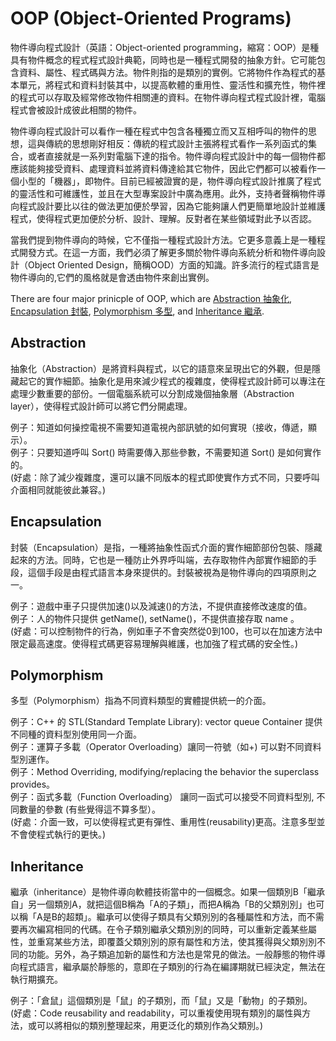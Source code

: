 # OOP (Object-Oriented Programs)
物件導向程式設計（英語：Object-oriented programming，縮寫：OOP）是種具有物件概念的程式程式設計典範，同時也是一種程式開發的抽象方針。它可能包含資料、屬性、程式碼與方法。物件則指的是類別的實例。它將物件作為程式的基本單元，將程式和資料封裝其中，以提高軟體的重用性、靈活性和擴充性，物件裡的程式可以存取及經常修改物件相關連的資料。在物件導向程式程式設計裡，電腦程式會被設計成彼此相關的物件。 <br/>

物件導向程式設計可以看作一種在程式中包含各種獨立而又互相呼叫的物件的思想，這與傳統的思想剛好相反：傳統的程式設計主張將程式看作一系列函式的集合，或者直接就是一系列對電腦下達的指令。物件導向程式設計中的每一個物件都應該能夠接受資料、處理資料並將資料傳達給其它物件，因此它們都可以被看作一個小型的「機器」，即物件。目前已經被證實的是，物件導向程式設計推廣了程式的靈活性和可維護性，並且在大型專案設計中廣為應用。此外，支持者聲稱物件導向程式設計要比以往的做法更加便於學習，因為它能夠讓人們更簡單地設計並維護程式，使得程式更加便於分析、設計、理解。反對者在某些領域對此予以否認。<br/>

當我們提到物件導向的時候，它不僅指一種程式設計方法。它更多意義上是一種程式開發方式。在這一方面，我們必須了解更多關於物件導向系統分析和物件導向設計（Object Oriented Design，簡稱OOD）方面的知識。許多流行的程式語言是物件導向的,它們的風格就是會透由物件來創出實例。<br/>

There are four major prinicple of OOP, which are [Abstraction 抽象化](#Abstraction), [Encapsulation 封裝](#Encapsulation), [Polymorphism 多型](#Polymorphism), and [Inheritance 繼承](#Inheritance).

## Abstraction 
抽象化（Abstraction）是將資料與程式，以它的語意來呈現出它的外觀，但是隱藏起它的實作細節。抽象化是用來減少程式的複雜度，使得程式設計師可以專注在處理少數重要的部份。一個電腦系統可以分割成幾個抽象層（Abstraction layer），使得程式設計師可以將它們分開處理。 <br/>

例子：知道如何操控電視不需要知道電視內部訊號的如何實現（接收，傳遞，顯示）。<br/>
例子：只要知道呼叫 Sort() 時需要傳入那些參數，不需要知道 Sort() 是如何實作的。<br/>
(好處：除了減少複雜度，還可以讓不同版本的程式即使實作方式不同，只要呼叫介面相同就能彼此兼容。)

## Encapsulation 
封裝（Encapsulation）是指，一種將抽象性函式介面的實作細節部份包裝、隱藏起來的方法。同時，它也是一種防止外界呼叫端，去存取物件內部實作細節的手段，這個手段是由程式語言本身來提供的。封裝被視為是物件導向的四項原則之一。 <br/>

例子：遊戲中車子只提供加速()以及減速()的方法，不提供直接修改速度的值。 <br/>
例子：人的物件只提供 getName(), setName()，不提供直接存取 name 。 <br/>
(好處：可以控制物件的行為，例如車子不會突然從0到100，也可以在加速方法中限定最高速度。使得程式碼更容易理解與維護，也加強了程式碼的安全性。)<br/>

## Polymorphism
多型（Polymorphism）指為不同資料類型的實體提供統一的介面。 <br/>

例子：C++ 的 STL(Standard Template Library): vector<int> queue<int> Container 提供不同種的資料型別使用同一介面。 <br/>
例子：運算子多載（Operator Overloading）讓同一符號（如+) 可以對不同資料型別運作。<br/>
例子：Method Overriding, modifying/replacing the behavior the superclass provides。<br/>
例子：函式多載（Function Overloading） 讓同一函式可以接受不同資料型別, 不同數量的參數 (有些覺得這不算多型）。<br/>
(好處：介面一致，可以使得程式更有彈性、重用性(reusability)更高。注意多型並不會使程式執行的更快。)

## Inheritance
繼承（inheritance）是物件導向軟體技術當中的一個概念。如果一個類別B「繼承自」另一個類別A，就把這個B稱為「A的子類」，而把A稱為「B的父類別別」也可以稱「A是B的超類」。繼承可以使得子類具有父類別別的各種屬性和方法，而不需要再次編寫相同的代碼。在令子類別繼承父類別別的同時，可以重新定義某些屬性，並重寫某些方法，即覆蓋父類別別的原有屬性和方法，使其獲得與父類別別不同的功能。另外，為子類追加新的屬性和方法也是常見的做法。一般靜態的物件導向程式語言，繼承屬於靜態的，意即在子類別的行為在編譯期就已經決定，無法在執行期擴充。 <br/>

例子：「倉鼠」這個類別是「鼠」的子類別，而「鼠」又是「動物」的子類別。 <br/>
(好處：Code reusability and readability，可以重複使用現有類別的屬性與方法，或可以將相似的類別整理起來，用更泛化的類別作為父類別。)



